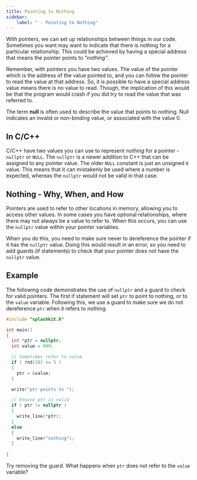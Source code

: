 ```yaml
---
title: Pointing to Nothing
sidebar:
    label: " - Pointing to Nothing"
---
```


With pointers, we can set up relationships between things in our code. Sometimes you want may want to indicate that there is nothing for a particular relationship. This could be achieved by having a special address that means the pointer points to *"nothing"*.

Remember, with pointers you have two values. The value of the pointer which is the address of the value pointed to, and you can follow the pointer to read the value at that address. So, it is possible to have a special address value means there is no value to read. Though, the implication of this would be that the program would crash if you did try to read the value that was referred to.

The term **null** is often used to describe the value that points to nothing. Null indicates an invalid or non-binding value, or associated with the value 0.

## In C/C++

C/C++ have two values you can use to represent *nothing* for a pointer - `nullptr` or `NULL`. The `nullptr` is a newer addition to C++ that can be assigned to any pointer value. The older `NULL` constant is just an unsigned `0` value. This means that it can mistakenly be used where a number is expected, whereas the `nullptr` would not be valid in that case.

## Nothing - Why, When, and How

Pointers are used to refer to other locations in memory, allowing you to access other values. In some cases you have optional relationships, where there may not always be a value to refer to. When this occurs, you can use the `nullptr` value within your pointer variables.

When you do this, you need to make sure never to dereference the pointer if it has the `nullptr` value. Doing this would result in an error, so you need to add guards (if statements) to check that your pointer does not have the `nullptr` value.

## Example

The following code demonstrates the use of `nullptr` and a guard to check for valid pointers. The first if statement will set `ptr` to point to nothing, or to the `value` variable. Following this, we use a guard to make sure we do not dereference `ptr` when it refers to nothing.

```cpp
#include "splashkit.h"

int main()
{
  int *ptr = nullptr;
  int value = 999;

  // Sometimes refer to value
  if ( rnd(10) >= 5 )
  {
    ptr = &value;
  }

  write("ptr points to ");

  // Ensure ptr is valid
  if ( ptr != nullptr )
  {
    write_line(*ptr);
  }
  else
  {
    write_line("nothing");
  }
  
}
```

Try removing the guard. What happens when `ptr` does not refer to the `value` variable?
